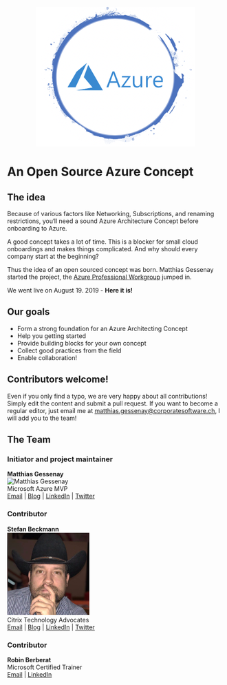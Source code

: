 <p align="center">
  <img src="./media/logo.png">
</p>

# An Open Source Azure Concept

## The idea

Because of various factors like Networking, Subscriptions, and renaming restrictions, you‘ll need a sound Azure Architecture Concept before onboarding to Azure.

A good concept takes a lot of time. This is a blocker for small cloud onboardings and makes things complicated. And why should every company start at the beginning?

Thus the idea of an open sourced concept was born.
Matthias Gessenay started the project, the [Azure Professional Workgroup](https://www.meetup.com/de-DE/Azure-Professional-Workgroup/) jumped in.

We went live on August 19. 2019 - **Here it is!**

## Our goals

- Form a strong foundation for an Azure Architecting Concept
- Help you getting started
- Provide building blocks for your own concept
- Collect good practices from the field
- Enable collaboration!

## Contributors welcome!
Even if you only find a typo, we are very happy about all contributions! Simply edit the content and submit a pull request. If you want to become a regular editor, just email me at [matthias.gessenay@corporatesoftware.ch](mailto:matthias.gessenay@corporatesoftware.ch), I will add you to the team!

## The Team


### Initiator and project maintainer
**Matthias Gessenay**  
![Matthias Gessenay](https://cloudspeedch.files.wordpress.com/2019/08/gessenay-matthias-mvp-verysmall.jpeg)  
Microsoft Azure MVP  
[Email](mailto:matthias.gessenay@corporatesoftware.ch) | [Blog](https://cloudspeed.ch) | [LinkedIn](https://linkedin.com/in/matthias-gessenay) | [Twitter](https://twitter.com/mgessenay)

### Contributor
**Stefan Beckmann**  
![Stefan Beckmann](./media/Stefan-Beckmann.png)  
Citrix Technology Advocates  
[Email](mailto:stefan@beckmann.ch) | [Blog](https://www.beckmann.ch) | [LinkedIn](https://www.linkedin.com/in/stefan-beckmann-31a88313b/) | [Twitter](https://twitter.com/alphasteff/)

### Contributor
**Robin Berberat**  
Microsoft Certified Trainer  
[Email](mailto:robin.berberat@corporatesoftware.ch) | [LinkedIn](https://www.linkedin.com/in/robin-berberat-18692617b/) 
